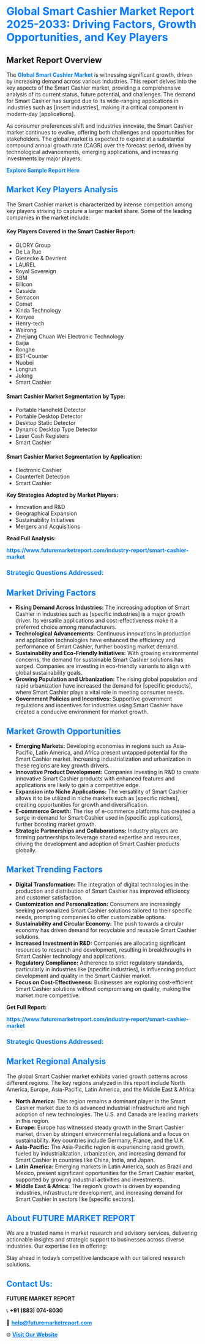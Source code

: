 <h1 style="color: #007BFF;">Global Smart Cashier Market Report 2025-2033: Driving Factors, Growth Opportunities, and Key Players</h1>

<section id="overview">
<h2>Market Report Overview</h2>
<p>The <a href="https://www.futuremarketreport.com/industry-report/smart-cashier-market" style="color: #007BFF; text-decoration: none;"><strong>Global Smart Cashier Market</strong></a> is witnessing significant growth, driven by increasing demand across various industries. This report delves into the key aspects of the Smart Cashier market, providing a comprehensive analysis of its current status, future potential, and challenges. The demand for Smart Cashier has surged due to its wide-ranging applications in industries such as [insert industries], making it a critical component in modern-day [applications].</p>
<p>As consumer preferences shift and industries innovate, the Smart Cashier market continues to evolve, offering both challenges and opportunities for stakeholders. The global market is expected to expand at a substantial compound annual growth rate (CAGR) over the forecast period, driven by technological advancements, emerging applications, and increasing investments by major players.</p>
</section>

<section id="overview">
<p><a href="https://www.futuremarketreport.com/request-sample/reportId=101329" style="color: #007BFF; text-decoration: none;"><strong>Explore Sample Report Here</strong></a></p>
</section>

<section id="key-players">
<h2 style="color: #007BFF;">Market Key Players Analysis</h2>
<p>The Smart Cashier market is characterized by intense competition among key players striving to capture a larger market share. Some of the leading companies in the market include:</p>
<h4>Key Players Covered in the Smart Cashier Report:</h4>
<ul><li>GLORY Group</li><li>De La Rue</li><li>Giesecke &amp; Devrient</li><li>LAUREL</li><li>Royal Sovereign</li><li>SBM</li><li>Billcon</li><li>Cassida</li><li>Semacon</li><li>Comet</li><li>Xinda Technology</li><li>Konyee</li><li>Henry-tech</li><li>Weirong</li><li>Zhejiang Chuan Wei Electronic Technology</li><li>Baijia</li><li>Ronghe</li><li>BST-Counter</li><li>Nuobei</li><li>Longrun</li><li>Julong</li><li>Smart Cashier</li></ul>
<h4>Smart Cashier Market Segmentation by Type:</h4>
<ul><li>Portable Handheld Detector</li><li>Portable Desktop Detector</li><li>Desktop Static Detector</li><li>Dynamic Desktop Type Detector</li><li>Laser Cash Registers</li><li>Smart Cashier</li></ul>

<h4>Smart Cashier Market Segmentation by Application:</h4>
<ul><li>Electronic Cashier</li><li>Counterfeit Detection</li><li>Smart Cashier</li></ul>
<p><strong>Key Strategies Adopted by Market Players:</strong></p>
<ul>
<li>Innovation and R&D</li>
<li>Geographical Expansion</li>
<li>Sustainability Initiatives</li>
<li>Mergers and Acquisitions</li>
</ul>
</section>

<section>
<p><strong>Read Full Analysis: </strong></p><a href="https://www.futuremarketreport.com/industry-report/smart-cashier-market" style="color: #007BFF; text-decoration: none;"><strong>https://www.futuremarketreport.com/industry-report/smart-cashier-market</strong></a>
<h3 style="color: #007BFF;">Strategic Questions Addressed:</h3>
</section>

<section id="driving-factors">
<h2 style="color: #007BFF;">Market Driving Factors</h2>
<ul>
<li><strong>Rising Demand Across Industries:</strong> The increasing adoption of Smart Cashier in industries such as [specific industries] is a major growth driver. Its versatile applications and cost-effectiveness make it a preferred choice among manufacturers.</li>
<li><strong>Technological Advancements:</strong> Continuous innovations in production and application technologies have enhanced the efficiency and performance of Smart Cashier, further boosting market demand.</li>
<li><strong>Sustainability and Eco-Friendly Initiatives:</strong> With growing environmental concerns, the demand for sustainable Smart Cashier solutions has surged. Companies are investing in eco-friendly variants to align with global sustainability goals.</li>
<li><strong>Growing Population and Urbanization:</strong> The rising global population and rapid urbanization have increased the demand for [specific products], where Smart Cashier plays a vital role in meeting consumer needs.</li>
<li><strong>Government Policies and Incentives:</strong> Supportive government regulations and incentives for industries using Smart Cashier have created a conducive environment for market growth.</li>
</ul>
</section>

<section id="growth-opportunities">
<h2 style="color: #007BFF;">Market Growth Opportunities</h2>
<ul>
<li><strong>Emerging Markets:</strong> Developing economies in regions such as Asia-Pacific, Latin America, and Africa present untapped potential for the Smart Cashier market. Increasing industrialization and urbanization in these regions are key growth drivers.</li>
<li><strong>Innovative Product Development:</strong> Companies investing in R&D to create innovative Smart Cashier products with enhanced features and applications are likely to gain a competitive edge.</li>
<li><strong>Expansion into Niche Applications:</strong> The versatility of Smart Cashier allows it to be utilized in niche markets such as [specific niches], creating opportunities for growth and diversification.</li>
<li><strong>E-commerce Growth:</strong> The rise of e-commerce platforms has created a surge in demand for Smart Cashier used in [specific applications], further boosting market growth.</li>
<li><strong>Strategic Partnerships and Collaborations:</strong> Industry players are forming partnerships to leverage shared expertise and resources, driving the development and adoption of Smart Cashier products globally.</li>
</ul>
</section>

<section id="trending-factors">
<h2 style="color: #007BFF;">Market Trending Factors</h2>
<ul>
<li><strong>Digital Transformation:</strong> The integration of digital technologies in the production and distribution of Smart Cashier has improved efficiency and customer satisfaction.</li>
<li><strong>Customization and Personalization:</strong> Consumers are increasingly seeking personalized Smart Cashier solutions tailored to their specific needs, prompting companies to offer customizable options.</li>
<li><strong>Sustainability and Circular Economy:</strong> The push towards a circular economy has driven demand for recyclable and reusable Smart Cashier solutions.</li>
<li><strong>Increased Investment in R&D:</strong> Companies are allocating significant resources to research and development, resulting in breakthroughs in Smart Cashier technology and applications.</li>
<li><strong>Regulatory Compliance:</strong> Adherence to strict regulatory standards, particularly in industries like [specific industries], is influencing product development and quality in the Smart Cashier market.</li>
<li><strong>Focus on Cost-Effectiveness:</strong> Businesses are exploring cost-efficient Smart Cashier solutions without compromising on quality, making the market more competitive.</li>
</ul>
</section>

<section>
<p><strong>Get Full Report: </strong></p><a href="https://www.futuremarketreport.com/industry-report/smart-cashier-market" style="color: #007BFF; text-decoration: none;"><strong>https://www.futuremarketreport.com/industry-report/smart-cashier-market</strong></a>
<h3 style="color: #007BFF;">Strategic Questions Addressed:</h3>
</section>


<section id="regional-analysis">
<h2 style="color: #007BFF;">Market Regional Analysis</h2>
<p>The global Smart Cashier market exhibits varied growth patterns across different regions. The key regions analyzed in this report include North America, Europe, Asia-Pacific, Latin America, and the Middle East & Africa:</p>
<ul>
<li><strong>North America:</strong> This region remains a dominant player in the Smart Cashier market due to its advanced industrial infrastructure and high adoption of new technologies. The U.S. and Canada are leading markets in this region.</li>
<li><strong>Europe:</strong> Europe has witnessed steady growth in the Smart Cashier market, driven by stringent environmental regulations and a focus on sustainability. Key countries include Germany, France, and the U.K.</li>
<li><strong>Asia-Pacific:</strong> The Asia-Pacific region is experiencing rapid growth, fueled by industrialization, urbanization, and increasing demand for Smart Cashier in countries like China, India, and Japan.</li>
<li><strong>Latin America:</strong> Emerging markets in Latin America, such as Brazil and Mexico, present significant opportunities for the Smart Cashier market, supported by growing industrial activities and investments.</li>
<li><strong>Middle East & Africa:</strong> The region’s growth is driven by expanding industries, infrastructure development, and increasing demand for Smart Cashier in sectors like [specific sectors].</li>
</ul>
</section>

<footer>
<h2 style="color: #007BFF;">About FUTURE MARKET REPORT</h2>
<p>We are a trusted name in market research and advisory services, delivering actionable insights and strategic support to businesses across diverse industries. Our expertise lies in offering:</p>

<p>Stay ahead in today’s competitive landscape with our tailored research solutions.</p>

<h2 style="color: #007BFF;">Contact Us:</h2>
<p><strong>FUTURE MARKET REPORT</strong></p>
<p>📞 <strong>+91 (883) 074-8030</strong></p>
<p>📧 <strong><a href="mailto:help@futuremarketreport.com" style="color: #007BFF;">help@futuremarketreport.com</a></strong></p>
<p>🌐 <strong><a href="https://www.futuremarketreport.com/" style="color: #007BFF;">Visit Our Website</a></strong></p>
</footer>